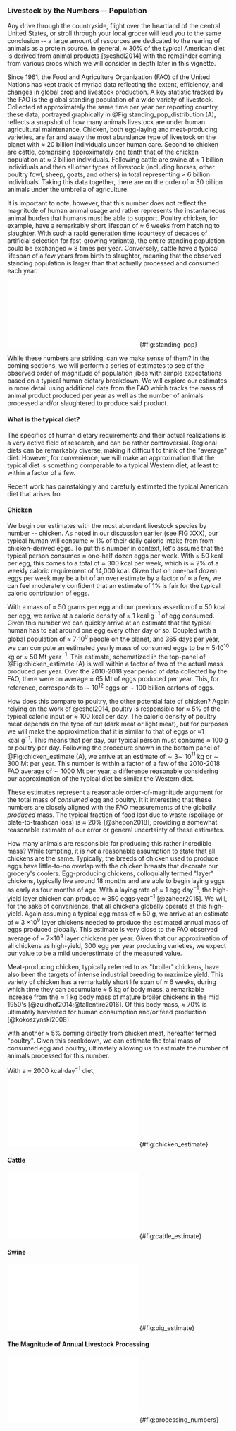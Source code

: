 ### Livestock by the Numbers -- Population
Any drive through the countryside, flight over the heartland of the central
United States, or stroll through your local grocer will lead you to the same
conclusion -- a large amount of resources are dedicated to the rearing of
animals as a protein source. In general, $\approx$ 30% of the typical American
diet is derived from animal products [@eshel2014] with the remainder coming from
various crops which we will consider in depth later in this vignette. 

Since 1961, the Food and Agriculture Organization (FAO) of the United Nations
has kept track of myriad data reflecting the extent, efficiency, and changes in
global crop and livestock production. A key statistic tracked by the FAO is the
global standing population of a wide variety of livestock. Collected at
approximately the same time per year per reporting country, these data, 
portrayed graphically in @Fig:standing_pop_distribution (A), reflects a
snapshot of how many animals livestock are under human agricultural maintenance.
Chicken, both egg-laying and meat-producing varieties, are far and away the most
abundance type of livestock on the planet with $\approx$ 20 billion individuals
under human care. Second to chicken are cattle, comprising approximately one
tenth that of the chicken population at $\approx$ 2 billion individuals.
Following cattle are swine at $\approx$ 1 billion individuals and then all other
types of livestock (including horses, other poultry fowl, sheep, goats, and
others) in total representing $\approx$ 6 billion individuals. Taking this data
together, there are on the order of $\approx$ 30 billion animals under the
umbrella of agriculture.

It is important to note, however, that this number does not reflect the
magnitude of human animal usage and rather represents the instantaneous animal
burden that humans must be able to support. Poultry chicken, for example, have a
remarkably short lifespan of $\approx$ 6 weeks from hatching to slaughter. With
such a rapid generation time (courtesy of decades of artificial selection for
fast-growing variants), the entire standing population could be exchanged
$\approx$ 8 times per year. Conversely, cattle have a typical lifespan of a few
years from birth to slaughter, meaning that the observed standing population is
larger than that actually processed and consumed each year. 


![**The population and biomass distribution of livestock on Earth.** The species breakdown
of livestock is shown in terms of global population based on the average from years 2010 - 2018
present in the FAOSTAT livestock database. Category of "other" includes asses and
mules, beehives, buffalo, camels and camelids, duck, geese and guinea fowl,
goats, horses, pigeons and other small fowl, rabbits, rodents, sheep, and turkey.
estimates listed in Table. A1.](figures/standing_pop.pdf){#fig:standing_pop}


While these numbers are striking, can we make sense of them? In the coming
sections, we will perform a series of estimates to see of the observed order of
magnitude of population jibes with simple expectations based on a typical human
dietary breakdown. We will explore our estimates in more detail using additional
data from the FAO which tracks the mass of animal product produced per year as
well as the number of animals processed and/or slaughtered to produce said
product.


#### What is the typical diet?
The specifics of human dietary requirements and their actual realizations is a
very active field of research, and can be rather controversial. Regional diets
can be remarkably diverse, making it difficult to think of the "average" diet.
However, for convenience, we will make an approximation that the typical diet is
something comparable to a typical Western diet, at least to within a factor of a
few.


Recent work has painstakingly and carefully estimated the typical American diet
that arises fro 



#### Chicken 

We begin our estimates with the most abundant livestock species by number --
chicken. As noted in our discussion earlier (see FIG XXX), our typical human
will consume $\approx$ 1\% of their daily caloric intake from from
chicken-derived eggs. To put this number in context, let's assume that the
typical person consumes $\approx$ one-half dozen eggs per week. With $\approx$
50 kcal per egg, this comes to a total of $\approx$ 300 kcal per week, which is
$\approx$ 2% of a weekly caloric requirement of 14,000 kcal. Given that on
one-half dozen eggs per week may be a bit of an over estimate by a factor of
$\approx$ a few, we can feel moderately confident that an estimate of 1\% is
fair for the typical caloric contribution of eggs. 

With a mass of $\approx$ 50 grams per egg and our previous assertion of
$\approx$ 50 kcal per egg, we arrive at a caloric density of $\approx$ 1
kcal$\cdot$g$^{-1}$ of egg consumed. Given this number we can quickly arrive at
an estimate that the typical human has to eat around one egg every other day or so.
Coupled with a global population of $\approx$ 7$\cdot$10$^{9}$ people on the
planet, and 365 days per year, we can compute an estimated yearly mass of
consumed eggs to be $\approx$ 5$\cdot$10$^{10}$ kg  or $\approx$ 50
Mt$\cdot$year$^{-1}$.  This estimate, schematized in the top-panel of
@Fig:chicken_estimate (A) is well within a factor of two of the actual mass
produced per year. Over the 2010-2018 year period of data collected by the FAO,
there were on average $\approx$ 65 Mt of eggs produced per year. This, for
reference, corresponds to $\sim$ 10$^{12}$ eggs or $\sim$ 100 billion cartons of
eggs. 

How does this compare to poultry, the other potential fate of chicken? Again
relying on the work of @eshel2014, poultry is responsible for $\approx$ 5\% of
the typical caloric input or $\approx$ 100 kcal per day. The caloric density of
poultry meat depends on the type of cut (dark meat or light meat), but for
purposes we will make the approximation that it is similar to that of eggs or
$\approx$1 kcal$\cdot$g$^{-1}$. This means that per day, our typical person must
consume $\approx$ 100 g or poultry per day. Following the procedure shown in the
bottom panel of @Fig:chicken_estimate (A), we arrive at an estimate of $\sim$
3$\sim$ 10$^{11}$ kg or $\sim$ 300 Mt per year. This number is within a factor
of a few of the 2010-2018 FAO average of $\sim$ 1000 Mt per year, a difference
reasonable considering our approximation of the typical diet be similar the
Western diet. 

These estimates represent a reasonable order-of-magnitude argument for the total
mass of *consumed* egg and poultry. It it interesting that these numbers are
closely aligned with the FAO measurements of the globally *produced* mass.
The typical fraction of food lost due to waste (spoilage or
plate-to-trashcan loss) is $\approx$ 20\% [@shepon2018], providing a somewhat
reasonable estimate of our error or general uncertainty of these estimates.


How many animals are responsible for producing this rather incredible mass?
While tempting, it is *not* a reasonable assumption to state that all chickens
are the same. Typically, the breeds of chicken used to produce eggs have
little-to-no overlap with the chicken breasts that decorate our grocery's
coolers. Egg-producing chickens, colloquially termed "layer" chickens, typically
live around 18 months and are able to begin laying eggs as early as four months
of age. With a laying rate of $\approx$ 1 egg$\cdot$day$^{-1}$, the high-yield
layer chicken can produce $\approx$ 350 eggs$\cdot$year$^{-1}$ [@zaheer2015]. We
will, for the sake of convenience, that all chickens globally operate at this
high-yield. Again assuming a typical egg mass of $\approx$ 50 g, we arrive at an
estimate of $\approx$ 3 $\times$10$^9$ layer chickens needed to produce the
estimated annual mass of eggs produced globally. This estimate is very close to
the FAO observed average of $\approx$ 7$\times$10$^9$ layer chickens per year.
Given that our approximation of all chickens as high-yield, 300 egg per year
producing varieties, we expect our value to be a mild underestimate of the
measured value. 

Meat-producing chicken, typically referred to as "broiler" chickens, have also
been the targets of intense industrial breeding to maximize yield. This variety
of chicken has a remarkably short life span of $\approx$ 6 weeks, during which
time they can accumulate $\approx$ 5 kg of body mass, a remarkable increase from
the $\approx$ 1 kg body mass of mature broiler chickens in the mid 1950's
[@zuidhof2014;@tallentire2016]. Of this body mass, $\approx$ 70\% is ultimately
harvested for human consumption and/or feed production [@kokoszynski2008]




 with another
$\approx$ 5\% coming directly from chicken meat, hereafter termed "poultry".
Given this breakdown, we can estimate the total mass of consumed  egg and
poultry, ultimately allowing us to estimate the number of animals processed for
this number. 


With a $\approx$ 2000 kcal$\cdot$day$^{-1}$ diet, 



![**Sizing up global mass of consumed chicken product and processed population.** (A) Estimate for the
amount of eggs (top panel) and poultry (bottom panel) consumed per year. The daily
caloric intake of the average human is assumed to be $\approx$ 2000 kcal $\cdot$
day$^{-1}$. (B) Estimate for the number of processed chickens per year to produce 
mass of egg and poultry from estimates in (A). Donut charts in right-hand side
show the average distribution of chicken product (top) and processed chicken population
(bottom) from the years 2010-2018 as recorded in the FAOSTAT data base. Reported
values for total mass and processed population is reported as the mean and
standard deviation of the 2010-2018 measurements.](figures/chicken_production_estimate.pdf){#fig:chicken_estimate}

#### Cattle

![**Sizing up global mass of consumed cow product and processed population.** (A) Estimate for the
amount of milk (top panel) and beef (bottom panel) consumed per year. The daily
caloric intake of the average human is assumed to be $\approx$ 2000 kcal $\cdot$
day$^{-1}$. (B) Estimate for the number of processed cattle per year to produce 
mass of milk and dairy from estimates in (A). Donut charts in right-hand side
show the average distribution of cattle product (top) and processed cattle population
(bottom) from the years 2010-2018 as recorded in the FAOSTAT data base. Reported
values for total mass and processed population is reported as the mean and
standard deviation of the 2010-2018 measurements.](figures/cattle_production_estimate.pdf){#fig:cattle_estimate}



#### Swine

![**Sizing up global mass of consumed pork product and processed population.**
(A) Estimate for the mass of pork product produced. The daily caloric intake of
the average human is assumed to be $\approx$ 2000 kcal $\cdot$ day$^{-1}$. (B)
Estimate for the number pigs processed per year given pork product mass estimate
given in (A). Text-boxes on right-hand side of (A) and (B) correspond to the
mean and standard deviation of the reported measurements in the FAOSTAT data
base for the years 2010-2018.](figures/swine_production_estimate.pdf){#fig:pig_estimate}

#### The Magnitude of Annual Livestock Processing
![**Rules-of-thumb for the annual flux of processed animals per capita.**
Values provided in the number estimates correspond to the approximate averages
of the reported producing population for each product from the FAOSTAT database
for years 2010-2018. The "Farm-To-Table" number considers estimate of the number
of animals processed for all meat, milk, and egg production across several
animal categories as calculated by the FAO.](figures/livestock_processing_numbers.pdf){#fig:processing_numbers}